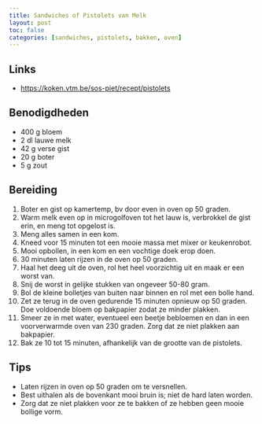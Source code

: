 ```yaml
---
title: Sandwiches of Pistolets van Melk
layout: post
toc: false
categories: [sandwiches, pistolets, bakken, oven]
---
```

## Links 
- <https://koken.vtm.be/sos-piet/recept/pistolets>

## Benodigdheden

- 400 g bloem
- 2 dl lauwe melk
- 42 g verse gist
- 20 g boter
- 5 g zout

## Bereiding

1. Boter en gist op kamertemp, bv door even in oven op 50 graden.
1. Warm melk even op in microgolfoven tot het lauw is, verbrokkel de gist erin, en meng tot opgelost is.
1. Meng alles samen in een kom.
1. Kneed voor 15 minuten tot een mooie massa met mixer or keukenrobot.
1. Mooi opbollen, in een kom en een vochtige doek erop doen.
1. 30 minuten laten rijzen in de oven op 50 graden.
1. Haal het deeg uit de oven, rol het heel voorzichtig uit en maak er een worst van. 
1. Snij de worst in gelijke stukken van ongeveer 50-80 gram.
1. Bol de kleine bolletjes van buiten naar binnen en rol met een bolle hand.
1. Zet ze terug in de oven gedurende 15 minuten opnieuw op 50 graden. Doe voldoende bloem op bakpapier zodat ze minder plakken.
1. Smeer ze in met water, eventueel een beetje bebloemen en dan in een voorverwarmde oven van 230 graden. Zorg dat ze niet plakken aan bakpapier.
1. Bak ze 10 tot 15 minuten, afhankelijk van de grootte van de pistolets. 

## Tips

- Laten rijzen in oven op 50 graden om te versnellen.
- Best uithalen als de bovenkant mooi bruin is; niet de hard laten worden.
- Zorg dat ze niet plakken voor ze te bakken of ze hebben geen mooie bollige vorm.
